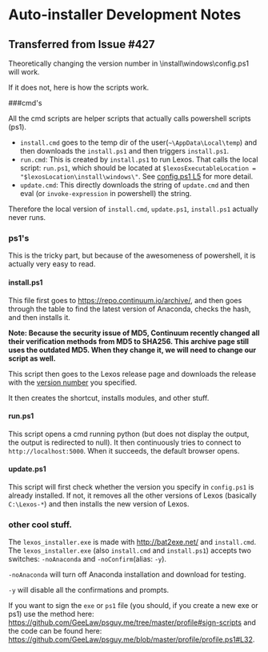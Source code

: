 # Auto-installer Development Notes

## Transferred from Issue #427
Theoretically changing the version number in \install\windows\config.ps1 will work.

If it does not, here is how the scripts work.

###cmd's

All the cmd scripts are helper scripts that actually calls powershell scripts (ps1).

  * `install.cmd` goes to the temp dir of the user(`~\AppData\Local\temp`) and then downloads the `install.ps1` and then triggers `install.ps1`.
  * `run.cmd`: This is created by `install.ps1` to run Lexos. That calls the local script: `run.ps1`, which should be located at `$lexosExecutableLocation = "$lexosLocation\install\windows\"`. See [config.ps1 L5](https://github.com/WheatonCS/Lexos/blob/master/install/windows/config.ps1#L5) for more detail.
  * `update.cmd`: This directly downloads the string of `update.cmd` and then eval (or `invoke-expression` in powershell) the string.

Therefore the local version of `install.cmd`, `update.ps1`, `install.ps1` actually never runs.

### ps1's

This is the tricky part, but because of the awesomeness of powershell, it is actually very easy to read.

#### install.ps1
This file first goes to https://repo.continuum.io/archive/, and then goes through the table to find the latest version of Anaconda, checks the hash, and then installs it.

**Note: Because the security issue of MD5, Continuum recently changed all their verification methods from MD5 to SHA256. This archive page still uses the outdated MD5. When they change it, we will need to change our script as well.**

This script then goes to the Lexos release page and downloads the release with the [version number](https://github.com/WheatonCS/Lexos/blob/master/install/windows/config.ps1#L2) you specified.

It then creates the shortcut, installs modules, and other stuff.

#### run.ps1
This script opens a cmd running python (but does not display the output, the output is redirected to null). It then continuously tries to connect to `http://localhost:5000`. When it succeeds, the default browser opens.

#### update.ps1
This script will first check whether the version you specify in `config.ps1` is already installed. If not, it removes all the other versions of Lexos (basically `C:\Lexos-*`) and then installs the new version of Lexos.


### other cool stuff.
The `lexos_installer.exe` is made with http://bat2exe.net/ and `install.cmd`.
The `lexos_installer.exe` (also `install.cmd` and `install.ps1`) accepts two switches: `-noAnaconda` and `-noConfirm`(alias: `-y`).

`-noAnaconda` will turn off Anaconda installation and download for testing.

`-y` will disable all the confirmations and prompts.

If you want to sign the `exe` or `ps1` file (you should, if you create a new exe or ps1) use the method here: https://github.com/GeeLaw/psguy.me/tree/master/profile#sign-scripts and the code can be found here: https://github.com/GeeLaw/psguy.me/blob/master/profile/profile.ps1#L32.
